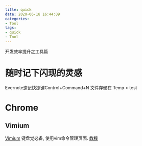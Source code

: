 ```yaml
---
title: quick
date: 2020-06-18 16:44:09
categories:
- Tool
tags:
- quick
- Tool
---
```


开发效率提升之工具篇

# 随时记下闪现的灵感
Evernote速记快捷键Control+Command+N
文件存储在 Temp > test

# Chrome
## Vimium
[Vimium](https://chrome.google.com/webstore/detail/vimium/dbepggeogbaibhgnhhndojpepiihcmeb) 键盘党必备, 使用vim命令管理页面.
[教程](https://www.jianshu.com/p/849d6b21e02e)